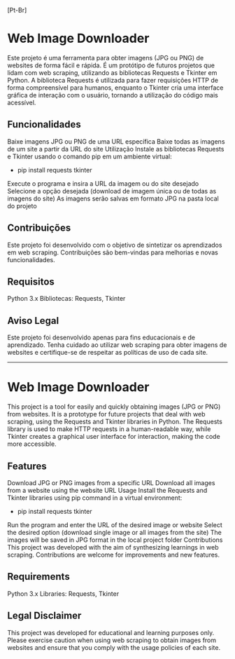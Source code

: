 [Pt-Br]
# Web Image Downloader
Este projeto é uma ferramenta para obter imagens (JPG ou PNG) de websites de forma fácil e rápida. É um protótipo de futuros projetos que lidam com web scraping, utilizando as bibliotecas Requests e Tkinter em Python. A biblioteca Requests é utilizada para fazer requisições HTTP de forma compreensível para humanos, enquanto o Tkinter cria uma interface gráfica de interação com o usuário, tornando a utilização do código mais acessível.

## Funcionalidades
Baixe imagens JPG ou PNG de uma URL específica
Baixe todas as imagens de um site a partir da URL do site
Utilização
Instale as bibliotecas Requests e Tkinter usando o comando pip em um ambiente virtual:

- pip install requests tkinter

Execute o programa e insira a URL da imagem ou do site desejado
Selecione a opção desejada (download de imagem única ou de todas as imagens do site)
As imagens serão salvas em formato JPG na pasta local do projeto

## Contribuições

Este projeto foi desenvolvido com o objetivo de sintetizar os aprendizados em web scraping. Contribuições são bem-vindas para melhorias e novas funcionalidades.

## Requisitos

Python 3.x
Bibliotecas: Requests, Tkinter

## Aviso Legal

Este projeto foi desenvolvido apenas para fins educacionais e de aprendizado. Tenha cuidado ao utilizar web scraping para obter imagens de websites e certifique-se de respeitar as políticas de uso de cada site.

-----
# Web Image Downloader
This project is a tool for easily and quickly obtaining images (JPG or PNG) from websites. It is a prototype for future projects that deal with web scraping, using the Requests and Tkinter libraries in Python. The Requests library is used to make HTTP requests in a human-readable way, while Tkinter creates a graphical user interface for interaction, making the code more accessible.

## Features
Download JPG or PNG images from a specific URL
Download all images from a website using the website URL
Usage
Install the Requests and Tkinter libraries using pip command in a virtual environment:

- pip install requests tkinter

Run the program and enter the URL of the desired image or website
Select the desired option (download single image or all images from the site)
The images will be saved in JPG format in the local project folder
Contributions
This project was developed with the aim of synthesizing learnings in web scraping. Contributions are welcome for improvements and new features.

## Requirements
Python 3.x
Libraries: Requests, Tkinter

## Legal Disclaimer
This project was developed for educational and learning purposes only. Please exercise caution when using web scraping to obtain images from websites and ensure that you comply with the usage policies of each site.
